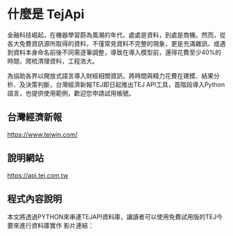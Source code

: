 # 什麼是 TejApi
金融科技崛起，在機器學習蔚為風潮的年代，處處是資料，到處是商機。然而，從各大免費資訊源所取得的資料，不僅常見資料不完整的現象，更是充滿雜訊、或遇到資料本身命名前後不同需逐筆調整，導致在導入模型前，還得花費至少40%的時間，爬梳清理資料，工程浩大。

為協助各界以開放式語言導入財經相關資訊，將時間與精力花費在建模、結果分析、及決策判斷，台灣經濟新報TEJ即日起推出TEJ API工具，首階段導入Python語言，也提供使用範例，歡迎您申請試用帳號。

## 台灣經濟新報
https://www.tejwin.com/
## 說明網站
https://api.tej.com.tw
## 程式內容說明
本文將透過PYTHON來串連TEJAPI資料庫，讓讀者可以使用免費試用版的TEJ今要來進行資料庫實作
影片連結：
